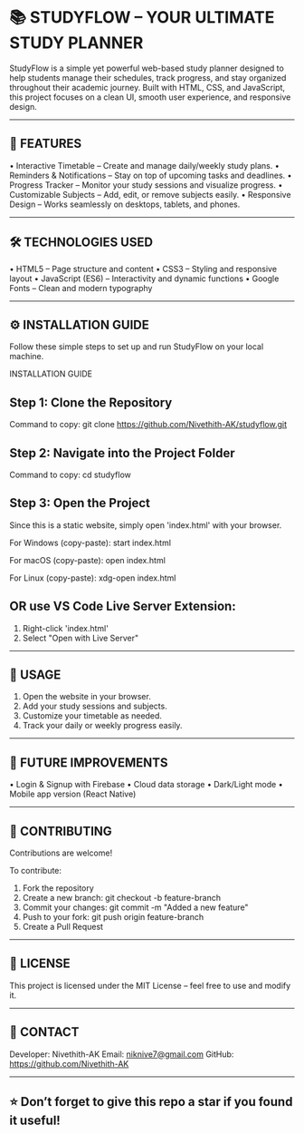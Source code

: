 📚 STUDYFLOW – YOUR ULTIMATE STUDY PLANNER
==========================================

StudyFlow is a simple yet powerful web-based study planner designed to help students manage their schedules, track progress, and stay organized throughout their academic journey.
Built with HTML, CSS, and JavaScript, this project focuses on a clean UI, smooth user experience, and responsive design.

------------------------------------------------------------
🚀 FEATURES
------------------------------------------------------------

• Interactive Timetable – Create and manage daily/weekly study plans.
• Reminders & Notifications – Stay on top of upcoming tasks and deadlines.
• Progress Tracker – Monitor your study sessions and visualize progress.
• Customizable Subjects – Add, edit, or remove subjects easily.
• Responsive Design – Works seamlessly on desktops, tablets, and phones.

------------------------------------------------------------
🛠️ TECHNOLOGIES USED
------------------------------------------------------------

• HTML5 – Page structure and content
• CSS3 – Styling and responsive layout
• JavaScript (ES6) – Interactivity and dynamic functions
• Google Fonts – Clean and modern typography

------------------------------------------------------------
⚙️ INSTALLATION GUIDE
------------------------------------------------------------

Follow these simple steps to set up and run StudyFlow on your local machine.

INSTALLATION GUIDE

Step 1: Clone the Repository
--------------------------------------
Command to copy:
git clone https://github.com/Nivethith-AK/studyflow.git

Step 2: Navigate into the Project Folder
--------------------------------------
Command to copy:
cd studyflow

Step 3: Open the Project
--------------------------------------
Since this is a static website, simply open 'index.html' with your browser.

For Windows (copy-paste):
start index.html

For macOS (copy-paste):
open index.html

For Linux (copy-paste):
xdg-open index.html

OR use VS Code Live Server Extension:
--------------------------------------
1. Right-click 'index.html'
2. Select "Open with Live Server"


------------------------------------------------------------
🧠 USAGE
------------------------------------------------------------

1. Open the website in your browser.
2. Add your study sessions and subjects.
3. Customize your timetable as needed.
4. Track your daily or weekly progress easily.

------------------------------------------------------------
🧩 FUTURE IMPROVEMENTS
------------------------------------------------------------

• Login & Signup with Firebase
• Cloud data storage
• Dark/Light mode
• Mobile app version (React Native)

------------------------------------------------------------
🤝 CONTRIBUTING
------------------------------------------------------------

Contributions are welcome!

To contribute:
1. Fork the repository
2. Create a new branch:
   git checkout -b feature-branch
3. Commit your changes:
   git commit -m "Added a new feature"
4. Push to your fork:
   git push origin feature-branch
5. Create a Pull Request

------------------------------------------------------------
🧾 LICENSE
------------------------------------------------------------

This project is licensed under the MIT License – feel free to use and modify it.

------------------------------------------------------------
💬 CONTACT
------------------------------------------------------------

Developer: Nivethith-AK
Email: niknive7@gmail.com
GitHub: https://github.com/Nivethith-AK

------------------------------------------------------------
⭐ Don’t forget to give this repo a star if you found it useful!
------------------------------------------------------------
